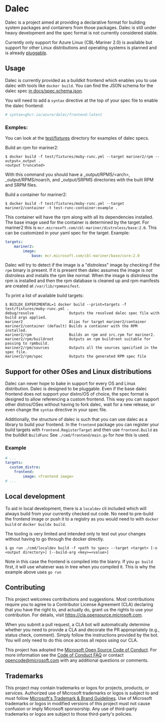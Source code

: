 # Dalec

Dalec is a project aimed at providing a declarative format for building system packages and containers from those packages.
Dalec is still under heavy development and the spec format is not currently considered stable.

Currently only support for Azure Linux (CBL-Mariner 2.0) is available but support
for other Linux distributions and operating systems is planned and is already [pluggable]().

## Usage

Dalec is currently provided as a buildkit frontend which enables you to use dalec with tools like `docker build`.
You can find the JSON schema for the dalec spec [in docs/spec.schema.json](./docs/spec.schema.json).

You will need to add a `syntax` directive at the top of your spec file to enable the dalec frontend:

```yaml
# syntax=ghcr.io/azure/dalec/frontend:latest
```

### Exmples:

You can look at the [test/fixtures](./test/fixtures) directory for examples of dalec specs.

Build an rpm for mariner2:

```console
$ docker build -f test/fixtures/moby-runc.yml --target mariner2/rpm --output=_output .
<output truncated>
```

With this command you should have a _output/RPMS/\<arch>, _output/RPMS/noarch, and _output/SRPMS directories with the built RPM and SRPM files.

Build a container for mariner2:

```console
$ docker build -f test/fixtures/moby-runc.yml --target mariner2/container -t test-runc-container:example .
```

This container will have the rpm along with all its dependencies installed.
The base image used for the container is determined by the target.
For mariner2 this is `mcr.microsoft.com/cbl-mariner/distroless/base:2.0`.
This can be customized in your yaml spec for the target.
Example:

```yaml
targets:
    mariner2:
        image:
            base: mcr.microsoft.com/cbl-mariner/base/core:2.0
```

Dalec will try to detect if the image is a "distroless" image by checking if the `rpm` binary is present.
If it is present then dalec assumes the image is *not* distroless and installs the rpm like normal.
When the image is distroless the rpm is installed and then the rpm database is cleaned up and
rpm manifests are created at `/var/lib/rpmmanifest`.

To print a list of available build targets:

```console
$ BUILDX_EXPERIMENTAL=1 docker build --print=targets -f test/fixtures/moby-runc.yml .
debug/resolve                Outputs the resolved dalec spec file with build args applied.
mariner2                     Alias for target mariner2/container
mariner2/container (default) Builds a container with the RPM installed.
mariner2/rpm                 Builds an rpm and src.rpm for mariner2.
mariner2/rpm/buildroot       Outputs an rpm buildroot suitable for passing to rpmbuild.
mariner2/rpm/sources         Outputs all the sources specified in the spec file.
mariner2/rpm/spec            Outputs the generated RPM spec file
```


## Support for other OSes and Linux distributions

Dalec can never hope to bake in support for every OS and Linux distribution.
Dalec is designed to be pluggable.
Even if the base dalec frontend does not support your distro/OS of choice, the spec format is designed to allow referencing a custom frontend.
This way you can support other distros/OSes without having to fork dalec, wait for a new release, or even change the `syntax` directive in your spec file.

Additionally, the structure of dalec is such that you can use dalec as a library to build your frontend.
In the `frontend` package you can register your build targets with `frontend.RegisterTarget` and then use `frontend.Build` as the buildkit `BuildFunc`
See `./cmd/frontend/main.go` for how this is used.

### Example

```yaml
# ...
targets:
  custom_distro:
    frontend:
        image: <frontend image>
# ...
```


## Local development

To aid in local development, there is a `localdev` cli included which will always build
from your currently checked out code.
No need to pre-build the frontend image or push it to a registry as you would need to with `docker build` or `docker buildx build`.

The tooling is very limited and intended only to test out your changes without having to go through the docker directly.

```console
$ go run ./cmd/localdev build -f <path to spec> --target <target> [-o <output directory>] [--build-arg <key>=<value>]
```

Note in this case the frontend is compiled into the bianry.
If you `go build` first, it will use whatever was in tree when you compiled it.
This is why the example above uses `go run`

## Contributing

This project welcomes contributions and suggestions.  Most contributions require you to agree to a
Contributor License Agreement (CLA) declaring that you have the right to, and actually do, grant us
the rights to use your contribution. For details, visit https://cla.opensource.microsoft.com.

When you submit a pull request, a CLA bot will automatically determine whether you need to provide
a CLA and decorate the PR appropriately (e.g., status check, comment). Simply follow the instructions
provided by the bot. You will only need to do this once across all repos using our CLA.

This project has adopted the [Microsoft Open Source Code of Conduct](https://opensource.microsoft.com/codeofconduct/).
For more information see the [Code of Conduct FAQ](https://opensource.microsoft.com/codeofconduct/faq/) or
contact [opencode@microsoft.com](mailto:opencode@microsoft.com) with any additional questions or comments.

## Trademarks

This project may contain trademarks or logos for projects, products, or services. Authorized use of Microsoft 
trademarks or logos is subject to and must follow 
[Microsoft's Trademark & Brand Guidelines](https://www.microsoft.com/en-us/legal/intellectualproperty/trademarks/usage/general).
Use of Microsoft trademarks or logos in modified versions of this project must not cause confusion or imply Microsoft sponsorship.
Any use of third-party trademarks or logos are subject to those third-party's policies.
